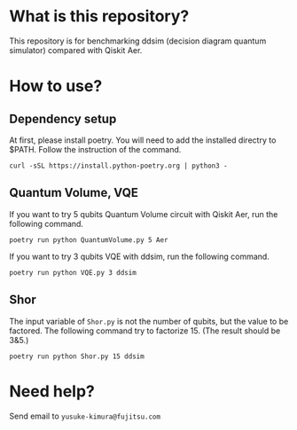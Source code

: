 # What is this repository?
This repository is for benchmarking ddsim (decision diagram quantum simulator) compared with Qiskit Aer.

# How to use?
## Dependency setup
At first, please install poetry.
You will need to add the installed directry to $PATH. Follow the instruction of the command.
```
curl -sSL https://install.python-poetry.org | python3 -
```

## Quantum Volume, VQE
If you want to try 5 qubits Quantum Volume circuit with Qiskit Aer, run the following command.
```
poetry run python QuantumVolume.py 5 Aer
```
If you want to try 3 qubits VQE with ddsim, run the following command.
```
poetry run python VQE.py 3 ddsim
```

## Shor
The input variable of `Shor.py` is not the number of qubits, but the value to be factored.
The following command try to factorize 15. (The result should be 3&5.) 
```
poetry run python Shor.py 15 ddsim
```

# Need help?
Send email to `yusuke-kimura@fujitsu.com`